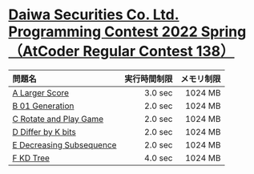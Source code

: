 # [Daiwa Securities Co. Ltd. Programming Contest 2022 Spring（AtCoder Regular Contest 138）](https://atcoder.jp/contests/arc138)

問題名 | 実行時間制限 | メモリ制限
:-- | --: | --:
[A Larger Score](https://atcoder.jp/contests/arc138/tasks/arc138_a) | 3.0 sec | 1024 MB
[B 01 Generation](https://atcoder.jp/contests/arc138/tasks/arc138_b) | 2.0 sec | 1024 MB
[C Rotate and Play Game](https://atcoder.jp/contests/arc138/tasks/arc138_c) | 2.0 sec | 1024 MB
[D Differ by K bits](https://atcoder.jp/contests/arc138/tasks/arc138_d) | 2.0 sec | 1024 MB
[E Decreasing Subsequence](https://atcoder.jp/contests/arc138/tasks/arc138_e) | 2.0 sec | 1024 MB
[F KD Tree](https://atcoder.jp/contests/arc138/tasks/arc138_f) | 4.0 sec | 1024 MB
